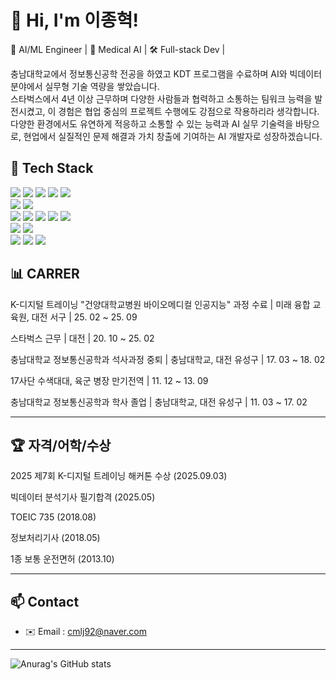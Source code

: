 # 👋 Hi, I'm 이종혁!

🚀 AI/ML Engineer | 🦷 Medical AI | 🛠 Full-stack Dev | 

충남대학교에서 정보통신공학 전공을 하였고 KDT 프로그램을 수료하며 AI와 빅데이터 분야에서 실무형 기술 역량을 쌓았습니다.
<br/>스타벅스에서 4년 이상 근무하며 다양한 사람들과 협력하고 소통하는 팀워크 능력을 발전시켰고, 이 경험은 협업 중심의 프로젝트 수행에도 강점으로 작용하리라 생각합니다.
다양한 환경에서도 유연하게 적응하고 소통할 수 있는 능력과 AI 실무 기술력을 바탕으로, 현업에서 실질적인 문제 해결과 가치 창출에 기여하는 AI 개발자로 성장하겠습니다.

## 🧠 Tech Stack
<div style="margin: ; text-align: left;" "text-align: left;">
  <img src="https://img.shields.io/badge/Python-3776AB?style=for-the-badge&logo=Python&logoColor=white">
  <img src="https://img.shields.io/badge/PyTorch-EE4C2C?style=for-the-badge&logo=PyTorch&logoColor=white">
  <img src="https://img.shields.io/badge/Tensorflow-FF6F00?style=for-the-badge&logo=Tensorflow&logoColor=white">
  <img src="https://img.shields.io/badge/Flask-000000?style=for-the-badge&logo=Flask&logoColor=white">
  <img src="https://img.shields.io/badge/Github-181717?style=for-the-badge&logo=Github&logoColor=white">
  <br/><img src="https://img.shields.io/badge/MongoDB-47A248?style=for-the-badge&logo=MongoDB&logoColor=white">
  <img src="https://img.shields.io/badge/MySQL-4479A1?style=for-the-badge&logo=MySQL&logoColor=white">
  <br/><img src="https://img.shields.io/badge/Flutter-02569B?style=for-the-badge&logo=Flutter&logoColor=white">
  <img src="https://img.shields.io/badge/Figma-F24E1E?style=for-the-badge&logo=Figma&logoColor=white">
  <img src="https://img.shields.io/badge/ReactNative-61DAFB?style=for-the-badge&logo=React&logoColor=white">
  <img src="https://img.shields.io/badge/Expo-000020?style=for-the-badge&logo=Expo&logoColor=white">
  <img src="https://img.shields.io/badge/Discord-5865F2?style=for-the-badge&logo=Discord&logoColor=white">
  <br/><img src="https://img.shields.io/badge/Docker-2496ED?style=for-the-badge&logo=Docker&logoColor=white">
  <img src="https://img.shields.io/badge/Linux-FCC624?style=for-the-badge&logo=Linux&logoColor=white">
  <br/><img src="https://img.shields.io/badge/C++-00599C?style=for-the-badge&logo=C%2B%2B&logoColor=white">
  <img src="https://img.shields.io/badge/Java-007396?style=for-the-badge&logo=Java&logoColor=white">
  <img src="https://img.shields.io/badge/Matlab-0076a8?style=for-the-badge&logo=Matlab&logoColor=white">
</div>

## 📊 **CARRER**

K-디지털 트레이닝 "건양대학교병원 바이오메디컬 인공지능" 과정 수료 | 미래 융합 교육원, 대전 서구 | 25. 02 ~ 25. 09

스타벅스 근무 | 대전 | 20. 10 ~ 25. 02

충남대학교 정보통신공학과 석사과정 중퇴 | 충남대학교, 대전 유성구 | 17. 03 ~ 18. 02

17사단 수색대대, 육군 병장 만기전역 | 11. 12 ~ 13. 09

충남대학교 정보통신공학과 학사 졸업 | 충남대학교, 대전 유성구 | 11. 03 ~ 17. 02

---

## 🏆 **자격/어학/수상**

2025 제7회 K-디지털 트레이닝 해커톤 수상 (2025.09.03)

빅데이터 분석기사 필기합격 (2025.05)

TOEIC 735 (2018.08)

정보처리기사 (2018.05)

1종 보통 운전면허 (2013.10)

---

## 📫 Contact

- ✉️ Email : cmlj92@naver.com

---
![Anurag's GitHub stats](https://github-readme-stats.vercel.app/api?username=Lee-Jong-Hyuk-92&show_icons=true&theme=radical)
